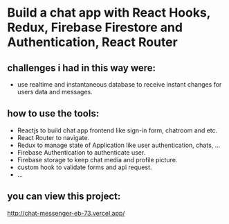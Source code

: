 # Build a chat app with React Hooks, Redux, Firebase Firestore and Authentication, React Router

## challenges i had in this way were:
* use realtime and instantaneous database to receive instant changes for users data and messages.

## how to use the tools:
* Reactjs to build chat app frontend like sign-in form, chatroom and etc.
* React Router to navigate.
* Redux to manage state of Application like user authentication, chats, ...
* Firebase Authentication to authenticate user.
* Firebase storage to keep chat media and profile picture.
* custom hook to validate forms and api request.
* ...

## you can view this project:
http://chat-messenger-eb-73.vercel.app/
